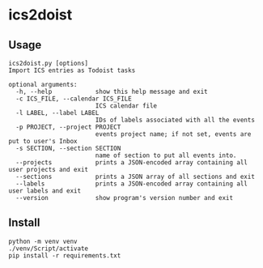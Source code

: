# ics2doist

## Usage

    ics2doist.py [options]
    Import ICS entries as Todoist tasks

    optional arguments:
      -h, --help            show this help message and exit
      -c ICS_FILE, --calendar ICS_FILE
                            ICS calendar file
      -l LABEL, --label LABEL
                            IDs of labels associated with all the events
      -p PROJECT, --project PROJECT
                            events project name; if not set, events are put to user's Inbox
      -s SECTION, --section SECTION
                            name of section to put all events into.
      --projects            prints a JSON-encoded array containing all user projects and exit
      --sections            prints a JSON array of all sections and exit
      --labels              prints a JSON-encoded array containing all user labels and exit
      --version             show program's version number and exit

## Install

    python -m venv venv
    ./venv/Script/activate
    pip install -r requirements.txt